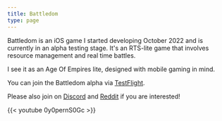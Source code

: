 ```yaml
---
title: Battledom
type: page
---
```


Battledom is an iOS game I started developing October 2022 and is currently in an alpha testing stage. It's an RTS-lite game that involves resource management and real time battles. 

I see it as an Age Of Empires lite, designed with mobile gaming in mind.

You can join the Battledom alpha via [TestFlight](https://testflight.apple.com/join/IsXcGtGR).

Please also join on [Discord](https://discord.gg/3SDfGy7zSR) and [Reddit](https://www.reddit.com/r/battledom/) if you are interested!

{{< youtube 0y0pernS0Gc >}}